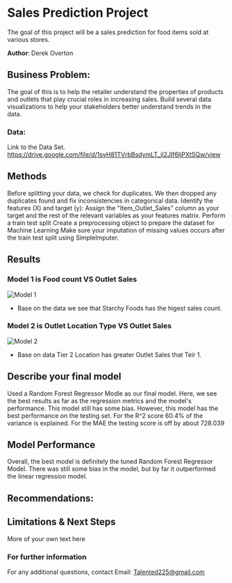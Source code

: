# Sales Prediction Project

The goal of this project will be a sales prediction for food items sold at various stores.

**Author**: Derek Overton

## Business Problem:

The goal of this is to help the retailer understand the properties of products and outlets that play crucial roles in increasing sales. Build several data visualizations to help your stakeholders better understand trends in the data.

### Data:

Link to the Data Set.
https://drive.google.com/file/d/1syH81TVrbBsdymLT_jl2JIf6IjPXtSQw/view

## Methods

Before splitting your data, we check for duplicates. We then dropped any duplicates found and fix inconsistencies in categorical data. Identify the features (X) and target (y): Assign the "Item_Outlet_Sales" column as your target and the rest of the relevant variables as your features matrix. Perform a train test split Create a preprocessing object to prepare the dataset for Machine Learning Make sure your imputation of missing values occurs after the train test split using SimpleImputer. 

## Results
### Model 1 is Food count VS Outlet Sales

![Model 1](https://user-images.githubusercontent.com/117793811/209273015-55e856f2-5b4d-4824-bb5a-6ba1f1fd3736.png)
* Base on the data we see that Starchy Foods has the higest sales count. 


### Model 2 is Outlet Location Type VS Outlet Sales
![Model 2](https://user-images.githubusercontent.com/117793811/209273543-2e43c249-342a-4527-9707-ad8ec91b9eda.png)
* Base on data Tier 2 Location has greater Outlet Sales that Teir 1.




## Describe your final model
Used a Random Forest Regressor Modle as our final model. 
Here, we see the best results as far as the regression metrics and the model's performance.
This model still has some bias. However, this model has the best performance on the testing set.
For the R^2 score 60.4% of the variance is explained.
For the MAE the testing score is off by about 728.039


## Model Performance
Overall, the best model is definitely the tuned Random Forest Regressor Model. There was still some bias in the model, but by far it outperformed the linear regression model.

## Recommendations:



## Limitations & Next Steps

More of your own text here


### For further information


For any additional questions, contact Email: Talented225@gmail.com


